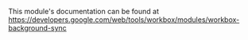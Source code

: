 This module's documentation can be found at <https://developers.google.com/web/tools/workbox/modules/workbox-background-sync>
